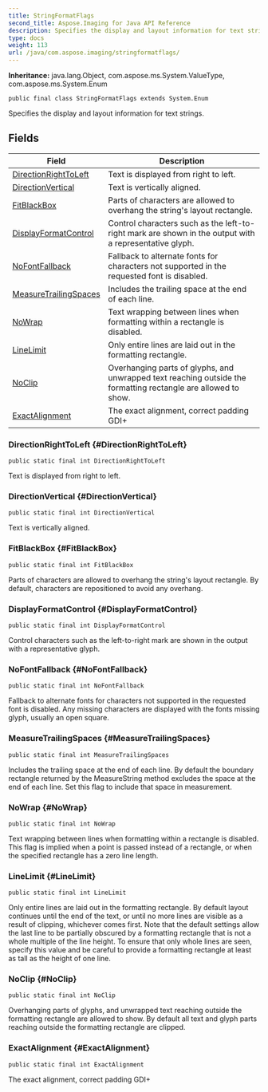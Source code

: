 ```yaml
---
title: StringFormatFlags
second_title: Aspose.Imaging for Java API Reference
description: Specifies the display and layout information for text strings.
type: docs
weight: 113
url: /java/com.aspose.imaging/stringformatflags/
---
```

**Inheritance:**
java.lang.Object, com.aspose.ms.System.ValueType, com.aspose.ms.System.Enum
```
public final class StringFormatFlags extends System.Enum
```

Specifies the display and layout information for text strings.
## Fields

| Field | Description |
| --- | --- |
| [DirectionRightToLeft](#DirectionRightToLeft) | Text is displayed from right to left. |
| [DirectionVertical](#DirectionVertical) | Text is vertically aligned. |
| [FitBlackBox](#FitBlackBox) | Parts of characters are allowed to overhang the string's layout rectangle. |
| [DisplayFormatControl](#DisplayFormatControl) | Control characters such as the left-to-right mark are shown in the output with a representative glyph. |
| [NoFontFallback](#NoFontFallback) | Fallback to alternate fonts for characters not supported in the requested font is disabled. |
| [MeasureTrailingSpaces](#MeasureTrailingSpaces) | Includes the trailing space at the end of each line. |
| [NoWrap](#NoWrap) | Text wrapping between lines when formatting within a rectangle is disabled. |
| [LineLimit](#LineLimit) | Only entire lines are laid out in the formatting rectangle. |
| [NoClip](#NoClip) | Overhanging parts of glyphs, and unwrapped text reaching outside the formatting rectangle are allowed to show. |
| [ExactAlignment](#ExactAlignment) | The exact alignment, correct padding GDI+ |
### DirectionRightToLeft {#DirectionRightToLeft}
```
public static final int DirectionRightToLeft
```


Text is displayed from right to left.

### DirectionVertical {#DirectionVertical}
```
public static final int DirectionVertical
```


Text is vertically aligned.

### FitBlackBox {#FitBlackBox}
```
public static final int FitBlackBox
```


Parts of characters are allowed to overhang the string's layout rectangle. By default, characters are repositioned to avoid any overhang.

### DisplayFormatControl {#DisplayFormatControl}
```
public static final int DisplayFormatControl
```


Control characters such as the left-to-right mark are shown in the output with a representative glyph.

### NoFontFallback {#NoFontFallback}
```
public static final int NoFontFallback
```


Fallback to alternate fonts for characters not supported in the requested font is disabled. Any missing characters are displayed with the fonts missing glyph, usually an open square.

### MeasureTrailingSpaces {#MeasureTrailingSpaces}
```
public static final int MeasureTrailingSpaces
```


Includes the trailing space at the end of each line. By default the boundary rectangle returned by the MeasureString method excludes the space at the end of each line. Set this flag to include that space in measurement.

### NoWrap {#NoWrap}
```
public static final int NoWrap
```


Text wrapping between lines when formatting within a rectangle is disabled. This flag is implied when a point is passed instead of a rectangle, or when the specified rectangle has a zero line length.

### LineLimit {#LineLimit}
```
public static final int LineLimit
```


Only entire lines are laid out in the formatting rectangle. By default layout continues until the end of the text, or until no more lines are visible as a result of clipping, whichever comes first. Note that the default settings allow the last line to be partially obscured by a formatting rectangle that is not a whole multiple of the line height. To ensure that only whole lines are seen, specify this value and be careful to provide a formatting rectangle at least as tall as the height of one line.

### NoClip {#NoClip}
```
public static final int NoClip
```


Overhanging parts of glyphs, and unwrapped text reaching outside the formatting rectangle are allowed to show. By default all text and glyph parts reaching outside the formatting rectangle are clipped.

### ExactAlignment {#ExactAlignment}
```
public static final int ExactAlignment
```


The exact alignment, correct padding GDI+

